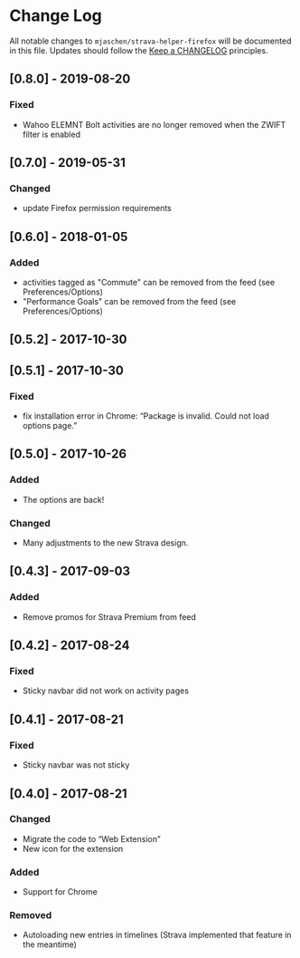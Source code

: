 # Change Log

All notable changes to `mjaschen/strava-helper-firefox` will be documented in this file.
Updates should follow the [Keep a CHANGELOG](http://keepachangelog.com/) principles.

## [0.8.0] - 2019-08-20

### Fixed

- Wahoo ELEMNT Bolt activities are no longer removed when the ZWIFT filter is enabled

## [0.7.0] - 2019-05-31

### Changed

- update Firefox permission requirements

## [0.6.0] - 2018-01-05

### Added

- activities tagged as "Commute" can be removed from the feed (see Preferences/Options)
- "Performance Goals" can be removed from the feed (see Preferences/Options)

## [0.5.2] - 2017-10-30
## [0.5.1] - 2017-10-30

### Fixed

- fix installation error in Chrome: “Package is invalid. Could not load options page.”

## [0.5.0] - 2017-10-26

### Added

- The options are back!

### Changed

- Many adjustments to the new Strava design.

## [0.4.3] - 2017-09-03

### Added

- Remove promos for Strava Premium from feed

## [0.4.2] - 2017-08-24

### Fixed

- Sticky navbar did not work on activity pages

## [0.4.1] - 2017-08-21

### Fixed

- Sticky navbar was not sticky

## [0.4.0] - 2017-08-21

### Changed

- Migrate the code to “Web Extension”
- New icon for the extension

### Added

- Support for Chrome

### Removed

- Autoloading new entries in timelines (Strava implemented that feature in the meantime)
